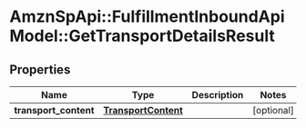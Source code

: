 # AmznSpApi::FulfillmentInboundApiModel::GetTransportDetailsResult

## Properties
Name | Type | Description | Notes
------------ | ------------- | ------------- | -------------
**transport_content** | [**TransportContent**](TransportContent.md) |  | [optional] 

